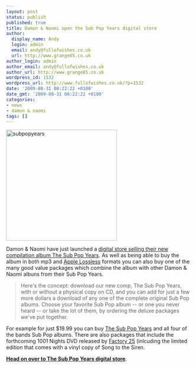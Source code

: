 ```yaml
---
layout: post
status: publish
published: true
title: Damon & Naomi open the Sub Pop Years digital store
author:
  display_name: Andy
  login: admin
  email: andy@fullofwishes.co.uk
  url: http://www.grange85.co.uk
author_login: admin
author_email: andy@fullofwishes.co.uk
author_url: http://www.grange85.co.uk
wordpress_id: 1532
wordpress_url: http://www.fullofwishes.co.uk/?p=1532
date: '2009-08-31 08:22:22 +0100'
date_gmt: '2009-08-31 08:22:22 +0100'
categories:
- news
- damon & naomi
tags: []
---
```

<p><img src="http://www.fullofwishes.co.uk/wp/wp-content/uploads/2009/07/subpopyears.jpg" alt="subpopyears" title="subpopyears" width="300" height="300" class="alignright size-full wp-image-1473" />
<p>Damon & Naomi have just launched a <a href="http://web.archive.org/web/20100728081629/http://www.damonandnaomi.com:80/digital.html">digital store selling their new compilation album The Sub Pop Years</a>. As well as being able to buy the album in both mp3 and <a href="http://en.wikipedia.org/wiki/Apple_Lossless">Apple Lossless</a> formats you can also buy one of the many good value packages which combine the album with other Damon & Naomi albuns from their Sub Pop Years.</p>
<blockquote><p>Here's the concept: download our new comp, The Sub Pop Years, with or without a physical copy on CD, and you can add for just a few more dollars a download of any one of the complete original Sub Pop albums. Choose your favorite Sub Pop album -- or one you never heard -- or take the lot of them, by ordering the deluxe packages we've put together.</p></blockquote>
<p>For example for just $19.99 you can buy <a href="/database/release/the-sub-pop-years/">The Sub Pop Years</a> and all four of the bands Sub Pop albums. There are also packages that include the forthcoming 1001 Nights DVD released by <a href="http://www.factorytwentyfive.com/ftf2/">Factory 25</a> (inlcuding the limited edition that comes with a vinyl copy of Song to the Siren.</p>
<p><strong><a href="http://web.archive.org/web/20100728081629/http://www.damonandnaomi.com:80/digital.html">Head on over to The Sub Pop Years digital store</a></strong>.</p>
